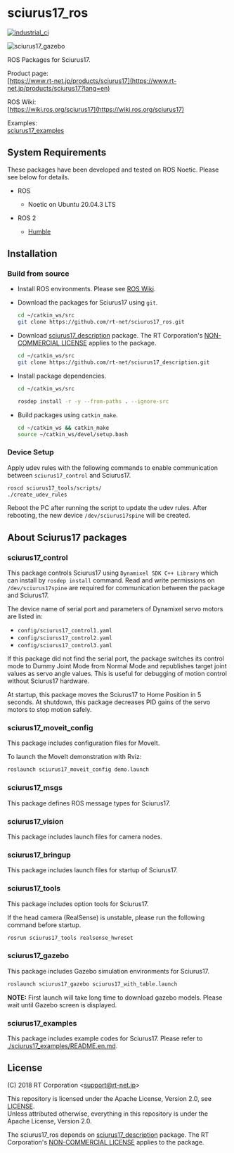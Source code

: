 sciurus17_ros
====

[![industrial_ci](https://github.com/rt-net/sciurus17_ros/workflows/industrial_ci/badge.svg?branch=master)](https://github.com/rt-net/sciurus17_ros/actions?query=workflow%3Aindustrial_ci+branch%3Amaster)

![sciurus17_gazebo](https://rt-net.github.io/images/sciurus17/sciurus17_gazebo.png "sciurus17_gazebo")

ROS Packages for Sciurus17.

Product page:  
[https://www.rt-net.jp/products/sciurus17](https://www.rt-net.jp/products/sciurus17?lang=en)

ROS Wiki:  
[https://wiki.ros.org/sciurus17](https://wiki.ros.org/sciurus17)

Examples:  
[sciurus17_examples](https://github.com/rt-net/sciurus17_ros/tree/master/sciurus17_examples/README.en.md)

## System Requirements

These packages have been developed and tested on ROS Noetic.
Please see below for details.

- ROS
  - Noetic on Ubuntu 20.04.3 LTS

- ROS 2
  - [Humble](https://github.com/rt-net/sciurus17_ros/tree/humble-devel)

## Installation

### Build from source

- Install ROS environments. Please see [ROS Wiki](http://wiki.ros.org/noetic/Installation/Ubuntu).

- Download the packages for Sciurus17 using `git`.

  ```bash
  cd ~/catkin_ws/src
  git clone https://github.com/rt-net/sciurus17_ros.git
  ```

- Download [sciurus17_description](https://github.com/rt-net/sciurus17_description) package.
The RT Corporation's [NON-COMMERCIAL LICENSE](https://github.com/rt-net/sciurus17_description/blob/main/LICENSE) applies to the package.

  ```bash
  cd ~/catkin_ws/src
  git clone https://github.com/rt-net/sciurus17_description.git
  ```

- Install package dependencies.

  ```bash
  cd ~/catkin_ws/src

  rosdep install -r -y --from-paths . --ignore-src
  ```

- Build packages using `catkin_make`.

  ```bash
  cd ~/catkin_ws && catkin_make
  source ~/catkin_ws/devel/setup.bash
  ```

### Device Setup

Apply udev rules with the following commands to enable communication between `sciurus17_control` and Sciurus17.

```bash
roscd sciurus17_tools/scripts/
./create_udev_rules
```
Reboot the PC after running the script to update the udev rules.
After rebooting, the new device `/dev/sciurus17spine` will be created.

## About Sciurus17 packages

### sciurus17_control

This package controls Sciurus17 using `Dynamixel SDK C++ Library`
which can install by `rosdep install` command.
Read and write permissions on `/dev/sciurus17spine` 
are required for communication between the package and Sciurus17.

The device name of serial port and parameters of Dynamixel servo motors are listed in:

- `config/sciurus17_control1.yaml`
- `config/sciurus17_control2.yaml`
- `config/sciurus17_control3.yaml`

If this package did not find the serial port, the package switches its control mode to Dummy Joint Mode from Normal Mode
and republishes target joint values as servo angle values.
This is useful for debugging of motion control without Sciurus17 hardware.

At startup, this package moves the Sciurus17 to Home Position in 5 seconds.
At shutdown, this package decreases PID gains of the servo motors to stop motion safely.

### sciurus17_moveit_config

This package includes configuration files for MoveIt.

To launch the MoveIt demonstration with Rviz:

```bash
roslaunch sciurus17_moveit_config demo.launch
```

### sciurus17_msgs

This package defines ROS message types for Sciurus17.

### sciurus17_vision

This package includes launch files for camera nodes.

### sciurus17_bringup

This package includes launch files for startup of Sciurus17.

### sciurus17_tools

This package includes option tools for Sciurus17.

If the head camera (RealSense) is unstable, please run the following command before startup.

```bash
rosrun sciurus17_tools realsense_hwreset
```

### sciurus17_gazebo

This package includes Gazebo simulation environments for Sciurus17.

```bash
roslaunch sciurus17_gazebo sciurus17_with_table.launch
```

**NOTE:** First launch will take long time to download gazebo models. Please wait until Gazebo screen is displayed.

### sciurus17_examples

This package includes example codes for Sciurus17.
Please refer to [./sciurus17_examples/README.en.md](./sciurus17_examples/README.en.md).

## License

(C) 2018 RT Corporation \<support@rt-net.jp\>

This repository is licensed under the Apache License, Version 2.0, see [LICENSE](./LICENSE).  
Unless attributed otherwise, everything in this repository is under the Apache License, Version 2.0.

The sciurus17_ros depends on [sciurus17_description](https://github.com/rt-net/sciurus17_description) package.
The RT Corporation's [NON-COMMERCIAL LICENSE](https://github.com/rt-net/sciurus17_description/blob/main/LICENSE) applies to the package.

